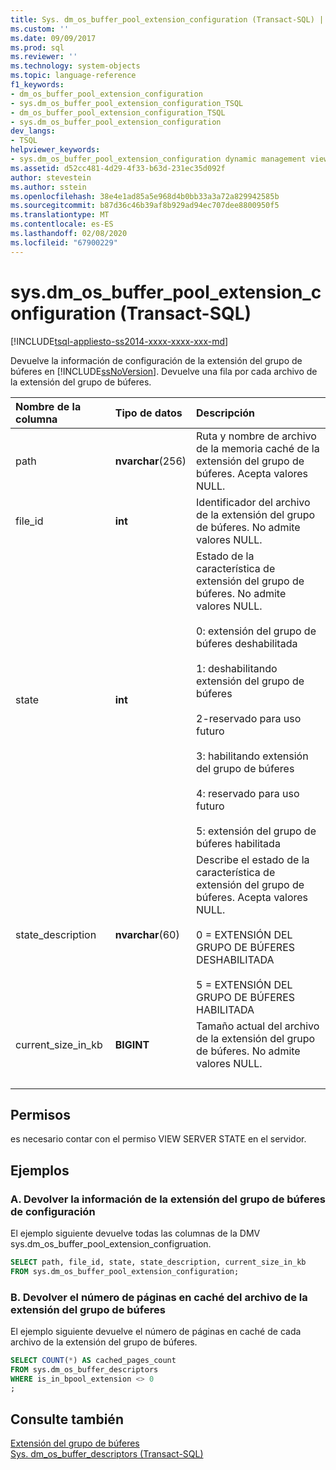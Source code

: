 ```yaml
---
title: Sys. dm_os_buffer_pool_extension_configuration (Transact-SQL) | Microsoft Docs
ms.custom: ''
ms.date: 09/09/2017
ms.prod: sql
ms.reviewer: ''
ms.technology: system-objects
ms.topic: language-reference
f1_keywords:
- dm_os_buffer_pool_extension_configuration
- sys.dm_os_buffer_pool_extension_configuration_TSQL
- dm_os_buffer_pool_extension_configuration_TSQL
- sys.dm_os_buffer_pool_extension_configuration
dev_langs:
- TSQL
helpviewer_keywords:
- sys.dm_os_buffer_pool_extension_configuration dynamic management view
ms.assetid: d52cc481-4d29-4f33-b63d-231ec35d092f
author: stevestein
ms.author: sstein
ms.openlocfilehash: 38e4e1ad85a5e968d4b0bb33a3a72a829942585b
ms.sourcegitcommit: b87d36c46b39af8b929ad94ec707dee8800950f5
ms.translationtype: MT
ms.contentlocale: es-ES
ms.lasthandoff: 02/08/2020
ms.locfileid: "67900229"
---
```

# <a name="sysdm_os_buffer_pool_extension_configuration-transact-sql"></a>sys.dm_os_buffer_pool_extension_configuration (Transact-SQL)

[!INCLUDE[tsql-appliesto-ss2014-xxxx-xxxx-xxx-md](../../includes/tsql-appliesto-ss2014-xxxx-xxxx-xxx-md.md)]

  Devuelve la información de configuración de la extensión del grupo de búferes en [!INCLUDE[ssNoVersion](../../includes/ssnoversion-md.md)]. Devuelve una fila por cada archivo de la extensión del grupo de búferes.  
  

  
| Nombre de la columna | Tipo de datos | Descripción |
| :---------- | :-------- | :---------- |
|path|**nvarchar**(256)|Ruta y nombre de archivo de la memoria caché de la extensión del grupo de búferes. Acepta valores NULL.|  
|file_id|**int**|Identificador del archivo de la extensión del grupo de búferes. No admite valores NULL.|  
|state|**int**|Estado de la característica de extensión del grupo de búferes. No admite valores NULL.<br /><br /> 0: extensión del grupo de búferes deshabilitada<br /><br /> 1: deshabilitando extensión del grupo de búferes<br /><br /> 2-reservado para uso futuro<br /><br /> 3: habilitando extensión del grupo de búferes<br /><br /> 4: reservado para uso futuro<br /><br /> 5: extensión del grupo de búferes habilitada|  
|state_description|**nvarchar**(60)|Describe el estado de la característica de extensión del grupo de búferes. Acepta valores NULL.<br /><br /> 0 = EXTENSIÓN DEL GRUPO DE BÚFERES DESHABILITADA<br /><br /> 5 = EXTENSIÓN DEL GRUPO DE BÚFERES HABILITADA|
|current_size_in_kb|**BIGINT**|Tamaño actual del archivo de la extensión del grupo de búferes. No admite valores NULL.|
| &nbsp; | &nbsp; | &nbsp; |

## <a name="permissions"></a>Permisos  
 es necesario contar con el permiso VIEW SERVER STATE en el servidor.  
  
## <a name="examples"></a>Ejemplos  
  
### <a name="a-returning-configuration-buffer-pool-extension-information"></a>A. Devolver la información de la extensión del grupo de búferes de configuración  
 El ejemplo siguiente devuelve todas las columnas de la DMV sys.dm_os_buffer_pool_extension_configruation.  
  
```sql  
SELECT path, file_id, state, state_description, current_size_in_kb  
FROM sys.dm_os_buffer_pool_extension_configuration;  
```  
  
### <a name="b-returning-the-number-of-cached-pages-in-the-buffer-pool-extension-file"></a>B. Devolver el número de páginas en caché del archivo de la extensión del grupo de búferes  
 El ejemplo siguiente devuelve el número de páginas en caché de cada archivo de la extensión del grupo de búferes.  
  
```sql  
SELECT COUNT(*) AS cached_pages_count  
FROM sys.dm_os_buffer_descriptors  
WHERE is_in_bpool_extension <> 0  
;  
```  
  
## <a name="see-also"></a>Consulte también  
 [Extensión del grupo de búferes](../../database-engine/configure-windows/buffer-pool-extension.md)   
 [Sys. dm_os_buffer_descriptors &#40;Transact-SQL&#41;](../../relational-databases/system-dynamic-management-views/sys-dm-os-buffer-descriptors-transact-sql.md)  
  
  
